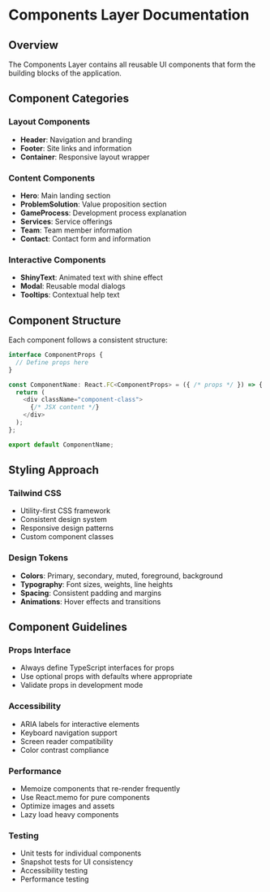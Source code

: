 # Components Layer Documentation

## Overview

The Components Layer contains all reusable UI components that form the building blocks of the application.

## Component Categories

### Layout Components
- **Header**: Navigation and branding
- **Footer**: Site links and information
- **Container**: Responsive layout wrapper

### Content Components
- **Hero**: Main landing section
- **ProblemSolution**: Value proposition section
- **GameProcess**: Development process explanation
- **Services**: Service offerings
- **Team**: Team member information
- **Contact**: Contact form and information

### Interactive Components
- **ShinyText**: Animated text with shine effect
- **Modal**: Reusable modal dialogs
- **Tooltips**: Contextual help text

## Component Structure

Each component follows a consistent structure:
```typescript
interface ComponentProps {
  // Define props here
}

const ComponentName: React.FC<ComponentProps> = ({ /* props */ }) => {
  return (
    <div className="component-class">
      {/* JSX content */}
    </div>
  );
};

export default ComponentName;
```

## Styling Approach

### Tailwind CSS
- Utility-first CSS framework
- Consistent design system
- Responsive design patterns
- Custom component classes

### Design Tokens
- **Colors**: Primary, secondary, muted, foreground, background
- **Typography**: Font sizes, weights, line heights
- **Spacing**: Consistent padding and margins
- **Animations**: Hover effects and transitions

## Component Guidelines

### Props Interface
- Always define TypeScript interfaces for props
- Use optional props with defaults where appropriate
- Validate props in development mode

### Accessibility
- ARIA labels for interactive elements
- Keyboard navigation support
- Screen reader compatibility
- Color contrast compliance

### Performance
- Memoize components that re-render frequently
- Use React.memo for pure components
- Optimize images and assets
- Lazy load heavy components

### Testing
- Unit tests for individual components
- Snapshot tests for UI consistency
- Accessibility testing
- Performance testing
